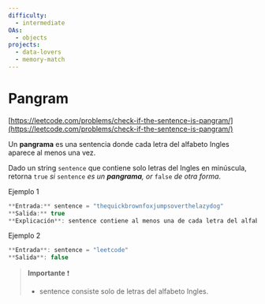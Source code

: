 ```yaml
---
difficulty:
  - intermediate
OAs:
  - objects
projects:
  - data-lovers
  - memory-match
---
```


# Pangram

[https://leetcode.com/problems/check-if-the-sentence-is-pangram/](https://leetcode.com/problems/check-if-the-sentence-is-pangram/)

Un **pangrama** es una sentencia donde cada letra del alfabeto Ingles aparece al
menos una vez.

Dado un string `sentence` que contiene solo letras del Ingles en minúscula,
retorna `true` _si_ `sentence` _es un **pangrama**, or_ `false` _de otra forma_.

Ejemplo 1

```js
**Entrada:** sentence = "thequickbrownfoxjumpsoverthelazydog"
**Salida:** true
**Explicación**: sentence contiene al menos una de cada letra del alfabeto Ingles
```

Ejemplo 2

```js
**Entrada**: sentence = "leetcode"
**Salida**: false
```

> __Importante__ ❗
>
> - sentence consiste solo de letras del alfabeto Ingles.
